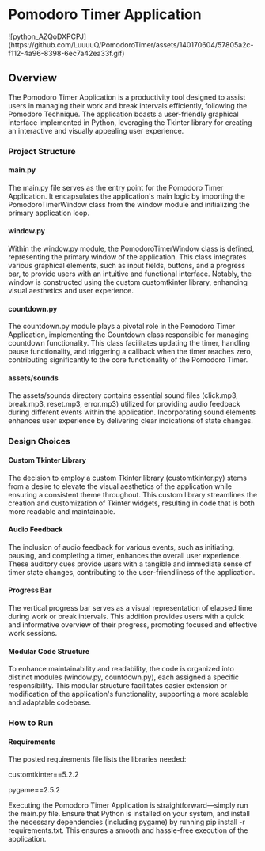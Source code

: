 <h1>Pomodoro Timer Application</h1>
![python_AZQoDXPCPJ](https://github.com/LuuuuQ/PomodoroTimer/assets/140170604/57805a2c-f112-4a96-8398-6ec7a42ea33f.gif)


<h2>Overview</h2>
<p>The Pomodoro Timer Application is a productivity tool designed to assist users in managing their work and break intervals efficiently, following the Pomodoro Technique. The application boasts a user-friendly graphical interface implemented in Python, leveraging the Tkinter library for creating an interactive and visually appealing user experience.</p>

<h3>Project Structure</h3>

<h4>main.py</h4>
<p>The main.py file serves as the entry point for the Pomodoro Timer Application. It encapsulates the application's main logic by importing the PomodoroTimerWindow class from the window module and initializing the primary application loop.</p>

<h4>window.py</h4>
<p>Within the window.py module, the PomodoroTimerWindow class is defined, representing the primary window of the application. This class integrates various graphical elements, such as input fields, buttons, and a progress bar, to provide users with an intuitive and functional interface. Notably, the window is constructed using the custom customtkinter library, enhancing visual aesthetics and user experience.</p>

<h4>countdown.py</h4>
<p>The countdown.py module plays a pivotal role in the Pomodoro Timer Application, implementing the Countdown class responsible for managing countdown functionality. This class facilitates updating the timer, handling pause functionality, and triggering a callback when the timer reaches zero, contributing significantly to the core functionality of the Pomodoro Timer.</p>

<h4>assets/sounds</h4>
<p>The assets/sounds directory contains essential sound files (click.mp3, break.mp3, reset.mp3, error.mp3) utilized for providing audio feedback during different events within the application. Incorporating sound elements enhances user experience by delivering clear indications of state changes.</p>

<h3>Design Choices</h3>

<h4>Custom Tkinter Library</h4>
<p>The decision to employ a custom Tkinter library (customtkinter.py) stems from a desire to elevate the visual aesthetics of the application while ensuring a consistent theme throughout. This custom library streamlines the creation and customization of Tkinter widgets, resulting in code that is both more readable and maintainable.</p>

<h4>Audio Feedback</h4>
<p>The inclusion of audio feedback for various events, such as initiating, pausing, and completing a timer, enhances the overall user experience. These auditory cues provide users with a tangible and immediate sense of timer state changes, contributing to the user-friendliness of the application.</p>

<h4>Progress Bar</h4>
<p>The vertical progress bar serves as a visual representation of elapsed time during work or break intervals. This addition provides users with a quick and informative overview of their progress, promoting focused and effective work sessions.</p>

<h4>Modular Code Structure</h4>
<p>To enhance maintainability and readability, the code is organized into distinct modules (window.py, countdown.py), each assigned a specific responsibility. This modular structure facilitates easier extension or modification of the application's functionality, supporting a more scalable and adaptable codebase.</p>

<h3>How to Run</h3>
<h4>Requirements</h4>

<p>The posted requirements file lists the libraries needed:</p>
<p>customtkinter==5.2.2</p>
<p>pygame==2.5.2</p>

<p>Executing the Pomodoro Timer Application is straightforward—simply run the main.py file. Ensure that Python is installed on your system, and install the necessary dependencies (including pygame) by running pip install -r requirements.txt. This ensures a smooth and hassle-free execution of the application.</p>

